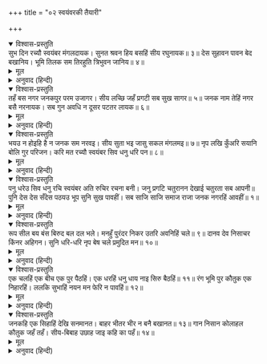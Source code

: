 +++
title = "०२ स्वयंवरकी तैयारी"

+++


<details open><summary>विश्वास-प्रस्तुति</summary>
सुभ दिन रच्यौ स्वयंबर मंगलदायक।  
सुनत श्रवन हिय बसहिं सीय रघुनायक॥ ३॥  
देस सुहावन पावन बेद बखानिय।  
भूमि तिलक सम तिरहुति त्रिभुवन जानिय॥ ४॥
</details>

<details><summary>मूल</summary>

सुभ दिन रच्यौ स्वयंबर मंगलदायक।  
सुनत श्रवन हिय बसहिं सीय रघुनायक॥ ३॥  
देस सुहावन पावन बेद बखानिय।  
भूमि तिलक सम तिरहुति त्रिभुवन जानिय॥ ४॥
</details>

<details><summary>अनुवाद (हिन्दी)</summary>

पृथ्वीका तिलकस्वरूप और तीनों लोकोंमें विख्यात जो परम पवित्र शोभाशाली और वेदविदित तिरहुत देश है, वहाँ एक अच्छे दिन श्रीजानकीका मंगलप्रद स्वयंवर रचा गया, जिसका श्रवण करनेसे श्रीराम और सीताजी हृदयमें बसते हैं॥ ३-४॥
</details>

<details open><summary>विश्वास-प्रस्तुति</summary>
तहँ बस नगर जनकपुर परम उजागर।  
सीय लच्छि जहँ प्रगटी सब सुख सागर॥ ५॥  
जनक नाम तेहिं नगर बसै नरनायक।  
सब गुन अवधि न दूसर पटतर लायक॥ ६॥
</details>

<details><summary>मूल</summary>

तहँ बस नगर जनकपुर परम उजागर।  
सीय लच्छि जहँ प्रगटी सब सुख सागर॥ ५॥  
जनक नाम तेहिं नगर बसै नरनायक।  
सब गुन अवधि न दूसर पटतर लायक॥ ६॥
</details>

<details><summary>अनुवाद (हिन्दी)</summary>

वहाँ (तिरहुत देशमें) जनकपुर नामक एक प्रसिद्ध नगर बसा हुआ था, जिसमें सुखोंकी समुद्र लक्ष्मीस्वरूपा श्रीजानकीजी प्रकट हुई थीं॥ ५॥ उस नगरमें जनक नामके एक राजा निवास करते थे, जो सारे गुणोंकी सीमा थे और जिनके समान कोई दूसरा नहीं था॥ ६॥
</details>

<details open><summary>विश्वास-प्रस्तुति</summary>
भयउ न होइहि है न जनक सम नरवइ।  
सीय सुता भइ जासु सकल मंगलमइ॥ ७॥  
नृप लखि कुँअरि सयानि बोलि गुर परिजन।  
करि मत रच्यौ स्वयंबर सिव धनु धरि पन॥ ८॥
</details>

<details><summary>मूल</summary>

भयउ न होइहि है न जनक सम नरवइ।  
सीय सुता भइ जासु सकल मंगलमइ॥ ७॥  
नृप लखि कुँअरि सयानि बोलि गुर परिजन।  
करि मत रच्यौ स्वयंबर सिव धनु धरि पन॥ ८॥
</details>

<details><summary>अनुवाद (हिन्दी)</summary>

जनकके समान नरपति न हुआ, न होगा, न है; जिनकी पुत्री सर्वमंगलमयी जानकीजी हुईं॥ ७॥ राजाने राजकुमारीको वयस्क होते देख अपने गुरु और परिवारके लोगोंको बुलाकर सलाह की और शिव-धनुषको शर्तके रूपमें रखकर स्वयंवर रचा। [अर्थात्  यह शर्त रखकर स्वयंवर रचा कि जो शिवजीका धनुष चढ़ा देगा, वही कन्यासे विवाह करेगा]॥ ८॥
</details>

<details open><summary>विश्वास-प्रस्तुति</summary>
पनु धरेउ सिव धनु रचि स्वयंबर अति रुचिर रचना बनी।  
जनु प्रगटि चतुरानन देखाई चतुरता सब आपनी॥  
पुनि देस देस सँदेस पठयउ भूप सुनि सुख पावहीं।  
सब साजि साजि समाज राजा जनक नगरहिं आवहीं॥ १॥
</details>

<details><summary>मूल</summary>

पनु धरेउ सिव धनु रचि स्वयंबर अति रुचिर रचना बनी।  
जनु प्रगटि चतुरानन देखाई चतुरता सब आपनी॥  
पुनि देस देस सँदेस पठयउ भूप सुनि सुख पावहीं।  
सब साजि साजि समाज राजा जनक नगरहिं आवहीं॥ १॥
</details>

<details><summary>अनुवाद (हिन्दी)</summary>

राजाने शिव-धनुष चढ़ानेकी शर्त रखकर स्वयंवर रचा, जिसकी सजावट अत्यन्त सुन्दर थी,मानो ब्रह्माने अपना सम्पूर्ण कौशल प्रत्यक्ष करके दिखा दिया। फिर देश-देशमें समाचार भेजा गया, जिसे सुनकर राजालोग प्रसन्न हुए और वे सब-के-सब अपना साज सजा-सजाकर जनकपुरमें आये॥ १॥
</details>

<details open><summary>विश्वास-प्रस्तुति</summary>
रूप सील बय बंस बिरुद बल दल भले।  
मनहुँ पुरंदर निकर उतरि अवनिहिं चले॥ ९॥  
दानव देव निसाचर किंनर अहिगन।  
सुनि धरि-धरि नृप बेष चले प्रमुदित मन॥ १०॥
</details>

<details><summary>मूल</summary>

रूप सील बय बंस बिरुद बल दल भले।  
मनहुँ पुरंदर निकर उतरि अवनिहिं चले॥ ९॥  
दानव देव निसाचर किंनर अहिगन।  
सुनि धरि-धरि नृप बेष चले प्रमुदित मन॥ १०॥
</details>

<details><summary>अनुवाद (हिन्दी)</summary>

वे सुन्दरता, शील, आयु, कुलकी बड़ाई, बल और सेनासे सुसज्जित होकर चले, मानो इन्द्रोंका यूथ ही पृथ्वीपर उतरकर जा रहा हो॥ ९॥ दैत्य, देवता, राक्षस, किन्नर और नागगण भी स्वयंवरका समाचार सुन, राजवेष धारण कर-करके प्रसन्नचित्तसे चले॥ १०॥
</details>

<details open><summary>विश्वास-प्रस्तुति</summary>
एक चलहिं एक बीच एक पुर पैठहिं।  
एक धरहिं धनु धाय नाइ सिरु बैठहिं॥ ११॥  
रंग भूमि पुर कौतुक एक निहारहिं।  
ललकि सुभाहिं नयन मन फेरि न पावहिं॥ १२॥
</details>

<details><summary>मूल</summary>

एक चलहिं एक बीच एक पुर पैठहिं।  
एक धरहिं धनु धाय नाइ सिरु बैठहिं॥ ११॥  
रंग भूमि पुर कौतुक एक निहारहिं।  
ललकि सुभाहिं नयन मन फेरि न पावहिं॥ १२॥
</details>

<details><summary>अनुवाद (हिन्दी)</summary>

कोई चल रहे हैं, कोई मार्गके बीचमें हैं, कोई नगरमें घुस रहे हैं और कोई दौड़कर धनुषको पकड़ते हैं और फिर सिर नीचा करके—लज्जित हो बैठ जाते हैं (क्योंकि उनसे धनुष टस-से-मस नहीं होता)॥ ११॥ कोई रंगभूमि और नगरकी सजावट बड़े चावसे देखते हैं और बड़े भले जान पड़ते हैं, वे अपने मन और नयनोंको वहाँसे फेर नहीं पाते॥ १२॥
</details>

<details open><summary>विश्वास-प्रस्तुति</summary>
जनकहि एक सिहाहिं देखि सनमानत।  
बाहर भीतर भीर न बनै बखानत॥ १३॥  
गान निसान कोलाहल कौतुक जहँ तहँ।  
सीय-बिबाह उछाह जाइ कहि का पहँ॥ १४॥
</details>

<details><summary>मूल</summary>

जनकहि एक सिहाहिं देखि सनमानत।  
बाहर भीतर भीर न बनै बखानत॥ १३॥  
गान निसान कोलाहल कौतुक जहँ तहँ।  
सीय-बिबाह उछाह जाइ कहि का पहँ॥ १४॥
</details>

<details><summary>अनुवाद (हिन्दी)</summary>

कोई राजा जनकको अतिथियोंका सम्मान करते देखकर उनसे ईर्ष्या करते हैं। इस समय बाहर-भीतर सर्वत्र इतनी भीड़ हो रही है कि उसका वर्णन करते नहीं बनता॥ १३॥ जहाँ-तहाँ गान और नगारोंका कोलाहल एवं चहल-पहल हो रही है। भला जानकीजीके विवाहका आनन्द किससे कहा जा सकता है॥ १४॥
</details>
